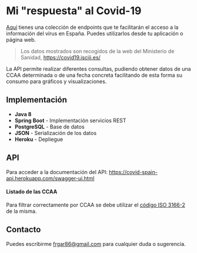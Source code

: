 # Mi "respuesta" al Covid-19

[Aquí](https://covid-spain-api.herokuapp.com/swagger-ui.html) tienes una colección de endpoints que te facilitarán el acceso a la información del virus en España. Puedes utilizarlos desde tu aplicación o página web.

> Los datos mostrados son recogidos de la web del Ministerio de Sanidad, https://covid19.isciii.es/ 

La API permite realizar diferentes consultas, pudiendo obtener datos de una CCAA determinada o de una fecha concreta facilitando de esta forma su consumo para gráficos y visualizaciones.

## Implementación 
- **Java 8** 
- **Spring Boot** - Implementación servicios REST
- **PostgreSQL** - Base de datos
- **JSON** - Serialización de los datos
- **Heroku** - Depliegue
 

## API
Para acceder a la documentación del API:  https://covid-spain-api.herokuapp.com/swagger-ui.html

#### Listado de las CCAA
Para filtrar correctamente por CCAA se debe utilizar el [código ISO 3166-2](https://es.wikipedia.org/wiki/ISO_3166-2:ES) de la misma.


## Contacto
Puedes escribirme frgar86@gmail.com para cualquier duda o sugerencia. 
